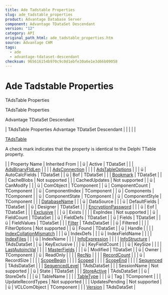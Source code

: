 ```yaml
---
title: Ade Tadstable Properties
slug: ade_tadstable_properties
product: Advantage Database Server
component: Advantage TDataSet Descendant
version: "12"
category: API
original_path_html: ade_tadstable_properties.htm
source: Advantage CHM
tags:
  - ade
  - advantage-tdataset-descendant
checksum: 965616154b970c9c0d1ebfe30a6e1e3d66b09058
---
```


# Ade Tadstable Properties

TAdsTable Properties

TAdsTable Properties

Advantage TDataSet Descendant

| TAdsTable Properties  Advantage TDataSet Descendant |  |  |  |  |

[TAdsTable](ade_tadstable_7.md)

A check mark indicates that the property is identical to the Delphi TTable property.

|  | Property Name | Inherited From |
| ü | Active | TDataSet |
|  | [AdsBinaryFldLen](ade_adsbinaryfldlen.md) |  |
|  | [AdsConnection](ade_adsconnection.md) |  |
|  | [AdsTableOptions](ade_adstableoptions.md) |  |
| ü | AutoCalcFields | TDataSet |
| ü | Bof | TDataSet |
|  | [Bookmark](ade_bookmark.md) | TDataSet |
|  | CacheBlobs | Not supported |
|  | CachedUpdates | Not supported |
| ü | CanModify |  |
| ü | ComObject | TComponent |
| ü | ComponentCount | TComponent |
| ü | ComponentIndex | TComponent |
| ü | Components | TComponent |
| ü | ComponentState | TComponent |
| ü | ComponentStyle | TComponent |
|  | [DatabaseName](ade_databasename.md) |  |
| ü | DataSource |  |
| ü | DefaultFields | TDataSet |
| ü | Designer | TDataSet |
|  | [EncryptionPassword](ade_encryptionpassword_tadstable.md) |  |
| ü | Eof | TDataSet |
|  | [Exclusive](ade_exclusive.md) |  |
| ü | Exists |  |
|  | ExpIndex | Not supported |
| ü | FieldCount | TDataSet |
| ü | FieldDefs | TDataSet |
| ü | Fields | TDataSet |
| ü | FieldValues | TDataSet |
|  | [Filter](ade_filter.md) | TAdsDataSet |
| ü | Filtered |  |
|  | FilterOptions | Not supported |
| ü | Found | TDataSet |
| ü | Handle |  |
|  | [IndexCollationMismatch](ade_indexcollationmismatch.md) |  |
| ü | IndexDefs |  |
| ü | IndexFieldName |  |
|  | [IndexFiles](ade_indexfiles.md) |  |
| ü | IndexName |  |
|  | [InfoExpression](ade_infoexpression.md) |  |
|  | [InfoStructure](ade_infostructure.md) | TAdsDataSet |
| ü | KeyExclusive |  |
| ü | KeyFieldCount |  |
| ü | KeySize |  |
|  | [LastAutoincVal](ade_lastautoincval_tadstable.md) |  |
|  | [MasterFields](ade_masterfields.md) |  |
| ü | Modified | TDataSet |
| ü | Owner | TComponent |
| ü | ReadOnly |  |
|  | [RecNo](ade_recno_7.md) |  |
|  | [RecordCount](ade_recordcount.md) |  |
| ü | RecordSize |  |
|  | [ScopeBegin](ade_scopebegin.md) |  |
|  | [Scoped](ade_scoped.md) |  |
|  | [ScopeEnd](ade_scopeend.md) |  |
|  | [Sequenced](ade_sequenced.md) | TAdsDataSet |
|  | [SequencedLevel](ade_sequencedlevel.md) | TAdsDataSet |
|  | SessionName | Not supported |
| ü | State | TDataSet |
|  | [StoreActive](ade_storeactive.md) | TAdsDataSet |
| ü | StoreDefs |  |
| ü | TableName |  |
|  | [TableType](ade_tabletype.md) |  |
| ü | Tag | TComponent |
|  | UpdateRecordTypes | Not supported |
|  | UpdatesPending | Not supported |
| ü | VCLComObject | TComponent |
|  | [Version](ade_version.md) | TAdsDataSet |
